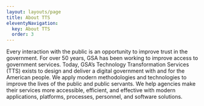 ```yaml
---
layout: layouts/page
title: About TTS
eleventyNavigation:
  key: About TTS
  order: 3
---
```


Every interaction with the public is an opportunity to improve trust in the
government. For over 50 years, GSA has been working to improve access to
government services. Today, GSA’s Technology Transformation Services (TTS)
exists to design and deliver a digital government with and for the
American people. We apply modern methodologies and technologies to
improve the lives of the public and public servants. We help agencies make
their services more accessible, efficient, and effective with modern
applications, platforms, processes, personnel, and software solutions.
